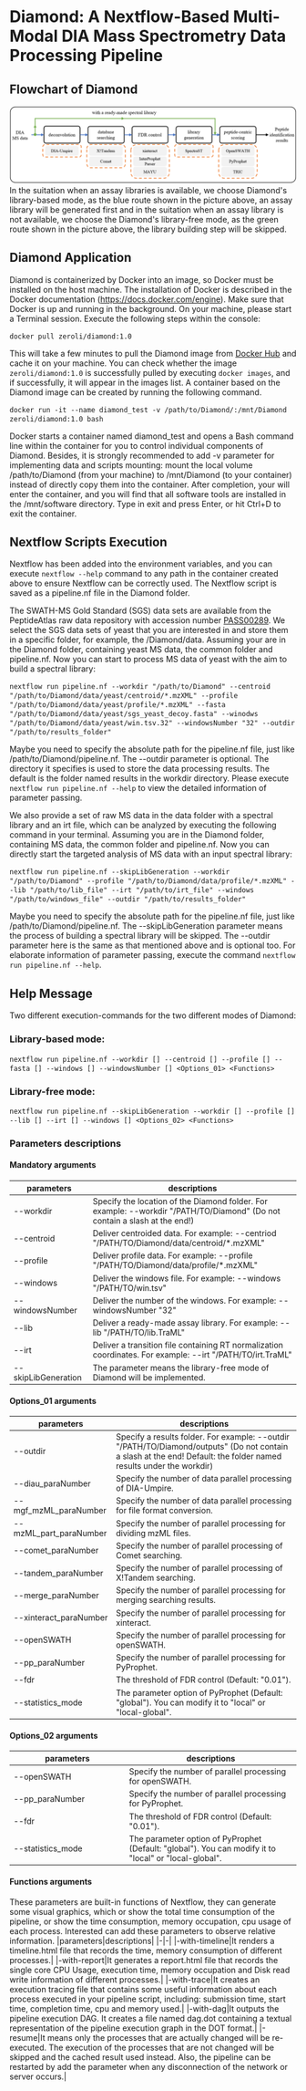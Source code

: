 # Diamond: A Nextflow-Based Multi-Modal DIA Mass Spectrometry Data Processing Pipeline

## Flowchart of Diamond
![image](https://github.com/xmuyulab/Diamond/blob/master/images/fig01.png)
In the suitation when an assay libraries is available, we choose Diamond's library-based mode, as the blue route shown in the picture above, an assay library will be generated first and in the suitation when an assay library is not available, we choose the Diamond's library-free mode, as the green route shown in the picture above, the library building step will be skipped.

## Diamond Application
Diamond is containerized by Docker into an image, so Docker must be installed on the host machine. The installation of Docker is described in the Docker documentation (https://docs.docker.com/engine). Make sure that Docker is up and running in the background. On your machine, please start a Terminal session. Execute the following steps within the console:

```shell
docker pull zeroli/diamond:1.0
```

This will take a few minutes to pull the Diamond image from [Docker Hub](https://hub.docker.com/repository/docker/zeroli/diamond) and cache it on your machine. You can check whether the image `zeroli/diamond:1.0` is successfully pulled by executing `docker images`, and if successfully, it will appear in the images list. A container based on the Diamond image can be created by running the following command.

```shell
docker run -it --name diamond_test -v /path/to/Diamond/:/mnt/Diamond zeroli/diamond:1.0 bash
```

Docker starts a container named diamond_test and opens a Bash command line within the container for you to control individual components of Diamond. Besides, it is strongly recommended to add -v parameter for implementing data and scripts mounting: mount the local volume /path/to/Diamond (from your machine) to /mnt/Diamond (to your container) instead of directly copy them into the container. After completion, your will enter the container, and you will find that all software tools are installed in the /mnt/software directory. Type in exit and press Enter, or hit Ctrl+D to exit the container.

## Nextflow Scripts Execution
Nextflow has been added into the environment variables, and you can execute `nextflow --help` command to any path in the container created above to ensure Nextflow can be correctly used. The Nextflow script is saved as a pipeline.nf file in the Diamond folder.

The SWATH-MS Gold Standard (SGS) data sets are available from the PeptideAtlas raw data repository with accession number [PASS00289](https://db.systemsbiology.net/sbeams/cgi/PeptideAtlas/PASS_View?identifier=PASS00289).  We select the SGS data sets of yeast that you are interested in and store them in a specific folder, for example, the /Diamond/data. Assuming your are in the Diamond folder, containing yeast MS data, the common folder and pipeline.nf. Now you can start to process MS data of yeast with the aim to build a spectral library:

```shell
nextflow run pipeline.nf --workdir "/path/to/Diamond" --centroid "/path/to/Diamond/data/yeast/centroid/*.mzXML" --profile "/path/to/Diamond/data/yeast/profile/*.mzXML" --fasta "/path/to/Diamond/data/yeast/sgs_yeast_decoy.fasta" --winodws "/path/to/Diamond/data/yeast/win.tsv.32" --windowsNumber "32" --outdir "/path/to/results_folder"
```

Maybe you need to specify the absolute path for the pipeline.nf file, just like /path/to/Diamond/pipeline.nf. The --outdir parameter is optional. The directory it specifies is used to store the data processing results. The default is the folder named results in the workdir directory. Please execute `nextflow run pipeline.nf --help` to view the detailed information of parameter passing.

We also provide a set of raw MS data in the data folder with a spectral library and an irt file, which can be analyzed by executing the following command in your terminal. Assuming you are in the Diamond folder, containing MS data, the common folder and pipeline.nf. Now you can directly start the targeted analysis of MS data with an input spectral library:  

```shell
nextflow run pipeline.nf --skipLibGeneration --workdir "/path/to/Diamond" --profile "/path/to/Diamond/data/profile/*.mzXML" --lib "/path/to/lib_file" --irt "/path/to/irt_file" --windows "/path/to/windows_file" --outdir "/path/to/results_folder"
```

Maybe you need to specify the absolute path for the pipeline.nf file, just like /path/to/Diamond/pipeline.nf. The --skipLibGeneration parameter means the process of building a spectral library will be skipped. The --outdir parameter here is the same as that mentioned above and is optional too. For elaborate information of parameter passing, execute the command `nextflow run pipeline.nf --help`.

## Help Message
Two different execution-commands for the two different modes of Diamond:
### Library-based mode:
```
nextflow run pipeline.nf --workdir [] --centroid [] --profile [] --fasta [] --windows [] --windowsNumber [] <Options_01> <Functions>
```
### Library-free mode: 
```
nextflow run pipeline.nf --skipLibGeneration --workdir [] --profile [] --lib [] --irt [] --windows [] <Options_02> <Functions>
```

### Parameters descriptions
#### Mandatory arguments
|parameters|descriptions|
|---|---|
|--workdir|Specify the location of the Diamond folder. For example: --workdir "/PATH/TO/Diamond" (Do not contain a slash at the end!)|
|--centroid|Deliver centroided data. For example: --centriod "/PATH/TO/Diamond/data/centroid/\*.mzXML"|
|--profile|Deliver profile data. For example: --profile "/PATH/TO/Diamond/data/profile/\*.mzXML"|
|--windows|Deliver the windows file. For example: --windows "/PATH/TO/win.tsv"|
|--windowsNumber|Deliver the number of the windows. For example: --windowsNumber "32"|
|--lib|Deliver a ready-made assay library. For example: --lib "/PATH/TO/lib.TraML"|
|--irt|Deliver a transition file containing RT normalization coordinates. For example: --irt "/PATH/TO/irt.TraML"|
|--skipLibGeneration&nbsp;|The parameter means the library-free mode of Diamond will be implemented.|
#### Options_01 arguments
|parameters|descriptions|
|-|-|
|--outdir|Specify a results folder. For example: --outdir "/PATH/TO/Diamond/outputs" (Do not contain a slash at the end! Default: the folder named results under the workdir)|
|--diau_paraNumber|Specify the number of data parallel processing of DIA-Umpire.|
|--mgf_mzML_paraNumber|Specify the number of data parallel processing for file format conversion.|
|--mzML_part_paraNumber|Specify the number of parallel processing for dividing mzML files.|
|--comet_paraNumber|Specify the number of parallel processing of Comet searching.|
|--tandem_paraNumber|Specify the number of parallel processing of X!Tandem searching.|
|--merge_paraNumber|Specify the number of parallel processing for merging searching results.|
|--xinteract_paraNumber|Specify the number of parallel processing for xinteract.|
|--openSWATH|Specify the number of parallel processing for openSWATH.|
|--pp_paraNumber|Specify the number of parallel processing for PyProphet.|
|--fdr|The threshold of FDR control (Default: "0.01").|
|--statistics_mode|The parameter option of PyProphet (Default: "global"). You can modify it to "local" or "local-global".|
#### Options_02 arguments
|parameters|descriptions|
|---|---|
|<div style="width: 5cm">--openSWATH</div>|Specify the number of parallel processing for openSWATH.|
|<div style="width: 5cm">--pp_paraNumber</div>|Specify the number of parallel processing for PyProphet.|
|<div style="width: 5cm">--fdr</div>|The threshold of FDR control (Default: "0.01").|
|<div style="width: 5cm">--statistics_mode</div>|The parameter option of PyProphet (Default: "global"). You can modify it to "local" or "local-global".|
#### Functions arguments
These parameters are built-in functions of Nextflow, they can generate some visual graphics, which or show the total time consumption of the pipeline, or show the time consumption, memory occupation, cpu usage of each process. Interested can add these parameters to observe relative information.
|parameters|descriptions|
|-|-|
|-with-timeline|It renders a timeline.html file that records the time, memory consumption of different processes.|
|-with-report|It generates a report.html file that records the single core CPU Usage, execution time, memory occupation and Disk read write information of different processes.|
|-with-trace|It creates an execution tracing file that contains some useful information about each process executed in your pipeline script, including: submission time, start time, completion time, cpu and memory used.|
|-with-dag|It outputs the pipeline execution DAG. It creates a file named dag.dot containing a textual representation of the pipeline execution graph in the DOT format.|
|-resume|It means only the processes that are actually changed will be re-executed. The execution of the processes that are not changed will be skipped and the cached result used instead. Also, the pipeline can be restarted by add the parameter when any disconnection of the network or server occurs.| 
